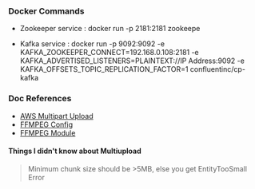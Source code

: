 ### Docker Commands
- Zookeeper service : docker run -p 2181:2181 zookeepe

- Kafka service : docker run -p 9092:9092 -e KAFKA_ZOOKEEPER_CONNECT=192.168.0.108:2181 -e KAFKA_ADVERTISED_LISTENERS=PLAINTEXT://IP Address:9092 -e KAFKA_OFFSETS_TOPIC_REPLICATION_FACTOR=1 confluentinc/cp-kafka

### Doc References

- [AWS Multipart Upload](https://docs.aws.amazon.com/AmazonS3/latest/userguide/mpu-upload-object.html)
- [FFMPEG Config](https://www.npmjs.com/package/ffmpeg-static)
- [FFMPEG Module](https://www.npmjs.com/package/fluent-ffmpeg)
#### Things I didn't know about Multiupload

> Minimum chunk size should be >5MB, else you get EntityTooSmall Error
